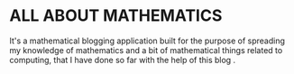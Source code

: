 # ALL ABOUT MATHEMATICS

It's a mathematical blogging application built for the purpose of spreading my knowledge of mathematics and 
a bit of mathematical things related to computing, that I have done so far with the help of this blog .
